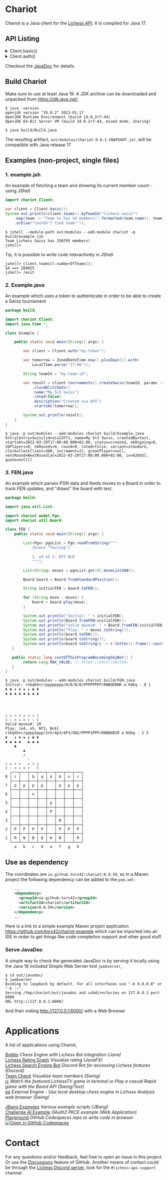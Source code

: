 # Chariot

Chariot is a Java client for the [Lichess API](https://lichess.org/api). It is compiled for Java 17.

## API Listing

<details>
<summary>Client.basic()</summary>

```java
import chariot.Client;

var client = Client.basic()

client.account().oauthPKCE()
client.account().oauthPKCEwithCustomRedirect()
client.account().personalAccessTokenForm()
client.account().testTokens()
client.account().scopes()

client.analysis().cloudEval()

client.bot().botsOnline()

client.broadcasts().official()
client.broadcasts().exportPgn()
client.broadcasts().exportOneRoundPgn()
client.broadcasts().streamBroadcast()

client.challenges().challengeOpenEnded()

client.externalEngine().acquire()
client.externalEngine().answer()
client.externalEngine().analyse()

client.games().byGameId()
client.games().byGameIds()
client.games().byUserId()
client.games().currentByUserId()
client.games().moveInfosByGameId()
client.games().gameInfosByUserIds()
client.games().addGameIdsToStream()
client.games().tvFeed()
client.games().tvChannels()
client.games().byChannel()
client.games().importGame()

client.openingExplorer().masters()
client.openingExplorer().lichess()
client.openingExplorer().player()
client.openingExplorer().lichessHistory()

client.puzzles().dailyPuzzle()
client.puzzles().byId()
client.puzzles().stormDashboard()

client.simuls().simuls()

client.studies().exportStudiesByUserId()
client.studies().exportChaptersByStudyId()
client.studies().exportChapterByStudyAndChapterId()

client.tablebase().standard()
client.tablebase().atomic()
client.tablebase().antichess()

client.teams().numberOfTeams()
client.teams().search()
client.teams().searchByPage()
client.teams().popularTeams()
client.teams().byTeamId()
client.teams().byUserId()
client.teams().usersByTeamId()
client.teams().arenaByTeamId()
client.teams().swissByTeamId()

client.tournaments().currentTournaments()
client.tournaments().arenasCreatedByUserId()
client.tournaments().arenaById()
client.tournaments().swissById()
client.tournaments().gamesByArenaId()
client.tournaments().gamesBySwissId()
client.tournaments().resultsByArenaId()
client.tournaments().resultsBySwissId()
client.tournaments().swissTRF()
client.tournaments().teamBattleResultsById()

client.users().byId()
client.users().byIds()
client.users().top10()
client.users().leaderboard()
client.users().liveStreamers()
client.users().activityById()
client.users().statusByIds()
client.users().ratingHistoryById()
client.users().crosstable()
client.users().performanceStatisticsByIdAndType()
```
</details>

<details>
<summary>Client.auth()</summary>

```java
import chariot.Client;

var client = Client.auth("my-token")

client.account().profile()
client.account().following()
client.account().emailAddress()
client.account().preferences()
client.account().getKidModeStatus()
client.account().setKidModeStatus()
client.account().revokeToken()

client.board().connect()
client.board().challenge()
client.board().challengeKeepAlive()
client.board().challengeAI()
client.board().acceptChallenge()
client.board().declineChallenge()
client.board().cancelChallenge()
client.board().seekCorrespondence()
client.board().seekRealTime()
client.board().connectToGame()
client.board().move()
client.board().abort()
client.board().resign()
client.board().handleDrawOffer()
client.board().handleTakebackOffer()
client.board().claimVictory()
client.board().berserk()
client.board().chat()
client.board().fetchChat()

client.bot().upgradeToBotAccount()
client.bot().connect()
client.bot().challenge()
client.bot().challengeKeepAlive()
client.bot().challengeAI()
client.bot().acceptChallenge()
client.bot().declineChallenge()
client.bot().cancelChallenge()
client.bot().connectToGame()
client.bot().move()
client.bot().abort()
client.bot().resign()
client.bot().chat()
client.bot().fetchChat()

client.broadcasts().create()
client.broadcasts().update()
client.broadcasts().createRound()
client.broadcasts().updateRound()
client.broadcasts().broadcastById()
client.broadcasts().roundById()
client.broadcasts().pushPgnByRoundId()

client.challenges().connect()
client.challenges().challenges()
client.challenges().challenge()
client.challenges().challengeKeepAlive()
client.challenges().challengeAI()
client.challenges().acceptChallenge()
client.challenges().declineChallenge()
client.challenges().cancelChallenge()
client.challenges().addTimeToGame()
client.challenges().bulks()
client.challenges().createBulk()
client.challenges().startBulk()
client.challenges().cancelBulk()
client.challenges().startClocksOfGame()

client.externalEngine().list()
client.externalEngine().get()
client.externalEngine().create()
client.externalEngine().update()
client.externalEngine().delete()

client.games().ongoing()

client.puzzles().activity()
client.puzzles().createAndJoinRace()
client.puzzles().puzzleDashboard()

client.teams().joinTeam()
client.teams().leaveTeam()
client.teams().messageTeam()
client.teams().kickFromTeam()
client.teams().requests()
client.teams().requestAccept()
client.teams().requestDecline()

client.tournaments().joinArena()
client.tournaments().joinSwiss()
client.tournaments().withdrawArena()
client.tournaments().createArena()
client.tournaments().createSwiss()
client.tournaments().updateArena()
client.tournaments().updateSwiss()
client.tournaments().terminateArena()
client.tournaments().terminateSwiss()
client.tournaments().generateUserEntryCodes()
client.tournaments().updateTeamBattle()

client.users().sendMessageToUser()
client.users().followUser()
client.users().unfollowUser()
```
</details>

Checkout the [JavaDoc](https://tors42.github.io/chariot/chariot/chariot/Client.html) for details.

## Build Chariot

Make sure to use at least Java 19. A JDK archive can be downloaded and unpacked from https://jdk.java.net/

    $ java -version
    openjdk version "19.0.2" 2023-01-17
    OpenJDK Runtime Environment (build 19.0.2+7-44)
    OpenJDK 64-Bit Server VM (build 19.0.2+7-44, mixed mode, sharing)

    $ java build/Build.java

The resulting artifact, `out/modules/chariot-0.0.1-SNAPSHOT.jar`, will be compatible with Java release 17

## Examples (non-project, single files)

### 1. example.jsh

An example of fetching a team and showing its current member count - using JShell

```java
import chariot.Client;

var client = Client.basic();
System.out.println(client.teams().byTeamId("lichess-swiss")
    .map(team -> "Team %s has %d members!".formatted(team.name(), team.nbMembers()))
    .orElse("Couldn't find team!"));
```

    $ jshell --module-path out/modules --add-module chariot -q build/example.jsh
    Team Lichess Swiss has 250795 members!
    jshell>

Tip, it is possible to write code interactively in JShell

    jshell> client.teams().numberOfTeams();
    $4 ==> 284025
    jshell> /exit

### 2. Example.java

An example which uses a token to authenticate in order to be able to create a Swiss tournament

```java
package build;

import chariot.Client;
import java.time.*;

class Example {

    public static void main(String[] args) {

        var client = Client.auth("my-token");

        var tomorrow = ZonedDateTime.now().plusDays(1).with(
            LocalTime.parse("17:00"));

        String teamId = "my-team-id";

        var result = client.tournaments().createSwiss(teamId, params -> params
            .clockBlitz5m3s()
            .name("My 5+3 Swiss")
            .rated(false)
            .description("Created via API")
            .startsAt(tomorrow));

        System.out.println(result);
    }
}
```

    $ java -p out/modules --add-modules chariot build/Example.java
    Entry[entry=Swiss[id=vLx22Ff1, name=My 5+3 Swiss, createdBy=test, startsAt=2022-03-29T17:00:00.000+02:00, status=created, nbOngoing=0, nbPlayers=0, nbRounds=9, round=0, rated=false, variant=standard, clock=Clock[limit=300, increment=3], greatPlayer=null, nextRound=NextRound[at=2022-03-29T17:00:00.000+02:00, in=62693], quote=null]]

### 3. FEN.java

An example which parses PGN data and feeds moves to a Board in order to track FEN updates, and "draws" the board with text.

```java
package build;

import java.util.List;

import chariot.model.Pgn;
import chariot.util.Board;

class FEN {
    public static void main(String[] args) {

        List<Pgn> pgnList = Pgn.readFromString("""
            [Event "Testing"]

            1. e4 e5 2. Nf3 Nc6
            """);

        List<String> moves = pgnList.get(0).moveListSAN();

        Board board = Board.fromStandardPosition();

        String initialFEN = board.toFEN();

        for (String move : moves) {
            board = board.play(move);
        }

        System.out.println("Initial: " + initialFEN);
        System.out.println(Board.fromFEN(initialFEN));
        System.out.println("Valid moves#: " + Board.fromFEN(initialFEN).validMoves().size());
        System.out.println("Play: " + moves.toString());
        System.out.println(board.toFEN());
        System.out.println(board.toString());
        System.out.println(board.toString(c -> c.letter().frame().coordinates()));
   }

   public static long costOfThisProgramBecomingSkyNet() {
        return Long.MAX_VALUE; // https://xkcd.com/534/
   }
}
```

    $ java -p out/modules --add-modules chariot build/FEN.java
    Initial: rnbqkbnr/pppppppp/8/8/8/8/PPPPPPPP/RNBQKBNR w KQkq - 0 1
    ♜ ♞ ♝ ♛ ♚ ♝ ♞ ♜
    ♟ ♟ ♟ ♟ ♟ ♟ ♟ ♟
    
    
    
    
    ♙ ♙ ♙ ♙ ♙ ♙ ♙ ♙
    ♖ ♘ ♗ ♕ ♔ ♗ ♘ ♖
    Valid moves#: 20
    Play: [e4, e5, Nf3, Nc6]
    r1bqkbnr/pppp1ppp/2n5/4p3/4P3/5N2/PPPP1PPP/RNBQKB1R w KQkq - 2 3
    ♜   ♝ ♛ ♚ ♝ ♞ ♜
    ♟ ♟ ♟ ♟   ♟ ♟ ♟
        ♞
            ♟
            ♙
              ♘
    ♙ ♙ ♙ ♙   ♙ ♙ ♙
    ♖ ♘ ♗ ♕ ♔ ♗   ♖
      ┌───┬───┬───┬───┬───┬───┬───┬───┐
    8 │ r │   │ b │ q │ k │ b │ n │ r │
      ├───┼───┼───┼───┼───┼───┼───┼───┤
    7 │ p │ p │ p │ p │   │ p │ p │ p │
      ├───┼───┼───┼───┼───┼───┼───┼───┤
    6 │   │   │ n │   │   │   │   │   │
      ├───┼───┼───┼───┼───┼───┼───┼───┤
    5 │   │   │   │   │ p │   │   │   │
      ├───┼───┼───┼───┼───┼───┼───┼───┤
    4 │   │   │   │   │ P │   │   │   │
      ├───┼───┼───┼───┼───┼───┼───┼───┤
    3 │   │   │   │   │   │ N │   │   │
      ├───┼───┼───┼───┼───┼───┼───┼───┤
    2 │ P │ P │ P │ P │   │ P │ P │ P │
      ├───┼───┼───┼───┼───┼───┼───┼───┤
    1 │ R │ N │ B │ Q │ K │ B │   │ R │
      └───┴───┴───┴───┴───┴───┴───┴───┘
        a   b   c   d   e   f   g   h

## Use as dependency

The coordinates are `io.github.tors42:chariot:0.0.59`, so in a Maven project the following dependency can be added to the `pom.xml`:

```xml
    ...
    <dependency>
      <groupId>io.github.tors42</groupId>
      <artifactId>chariot</artifactId>
      <version>0.0.59</version>
    </dependency>
    ...
```

Here is a link to a simple example Maven project application https://github.com/tors42/chariot-example which can be imported into an IDE in order to get things like code completion support and other good stuff.

### Serve JavaDoc

A simple way to check the generated JavaDoc is by serving it locally using the Java 18 included Simple Web Server tool `jwebserver`,

    $ cd out/javadoc/
    $ jwebserver
    Binding to loopback by default. For all interfaces use "-b 0.0.0.0" or "-b ::".
    Serving /tmp/chariot/out/javadoc and subdirectories on 127.0.0.1 port 8000
    URL http://127.0.0.1:8000/

And then visting http://127.0.0.1:8000/ with a Web Browser

# Applications

A list of applications using Chariot,

[Bobby](https://github.com/teemoo7/bobby) _Chess Engine with Lichess Bot integration (Java)_  
[Lichess Rating Graph](https://github.com/TBestLittleHelper/SimpleGraphApplication) _Visualize rating (JavaFX)_  
[Lichess Search Engine Bot](https://github.com/jalpp/LichessSearchEngineBot) _Discord Bot for accessing Lichess features (Discord)_  
[Team Check](https://github.com/tors42/teamcheck) _Visualize team members (Swing)_  
[jc](https://github.com/tors42/jc) _Watch the featured LichessTV game in terminal or Play a casual Rapid game with the Board API (Swing/Text)_  
[ee](https://github.com/tors42/ee) _External Engine - Use local desktop chess engine in Lichess Analysis web browser (Swing)_  

[JBang Examples](https://github.com/tors42/jbang-chariot) _Various example scripts (JBang)_  
[Challenge AI Example](https://github.com/tors42/challengeaiexample) _OAuth2 PKCE example (Web Application)_  
[Playground](https://github.com/tors42/playground) _GitHub Codespaces repo to write code in browser_  
[![Open in GitHub Codespaces](https://github.com/codespaces/badge.svg)](https://github.com/codespaces/new?hide_repo_select=true&ref=main&repo=586354374)  

# Contact

For any questions and/or feedback, feel free to open an issue in this project. Or use the [Discussions](https://github.com/tors42/chariot/discussions) feature of GitHub. Another means of contact could be through the [Lichess Discord server](https://discord.gg/lichess), look for the `#lichess-api-support` channel.

